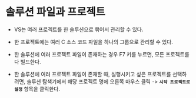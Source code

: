 # 솔루션 파일과 프로젝트

- VS는 여러 프로젝트를 한 솔루션으로 묶어서 관리할 수 있다.

- 한 프로젝트에는 여러 C 소스 코드 파일을 하나의 그룹으로 관리할 수 있다.

- 한 솔루션에 여러 프로젝트 파일이 존재하는 경우 F7 키를 누르면, 모든 프로젝트를 다 빌드한다.

- 한 솔루션에 여러 프로젝트 파일이 존재할 때, 실행시키고 싶은 프로젝트를 선택하려면,
  솔루션 탐색기에서 해당 프로젝트 명에 오른쪽 마우스 클릭 -> <code>**시작 프로젝트로 설정**</code> 항목을 클릭한다.

  